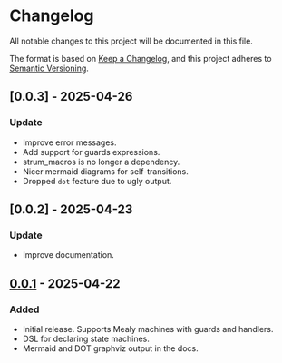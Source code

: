 # Changelog
All notable changes to this project will be documented in this file.

The format is based on [Keep a Changelog][keepachangelog], and this project
adheres to [Semantic Versioning][semver].


## [0.0.3] - 2025-04-26
### Update
* Improve error messages.
* Add support for guards expressions.
* strum_macros is no longer a dependency.
* Nicer mermaid diagrams for self-transitions.
* Dropped `dot` feature due to ugly output.

## [0.0.2] - 2025-04-23
### Update
* Improve documentation.


## [0.0.1] - 2025-04-22
### Added
* Initial release. Supports Mealy machines with guards and handlers.
* DSL for declaring state machines.
* Mermaid and DOT graphviz output in the docs.

[keepachangelog]: https://keepachangelog.com/en/1.0.0/
[semver]: https://semver.org/spec/v2.0.0.html

[0.0.1]: https://github.com/michalsustr/rust-automata/releases/tag/v0.0.1
